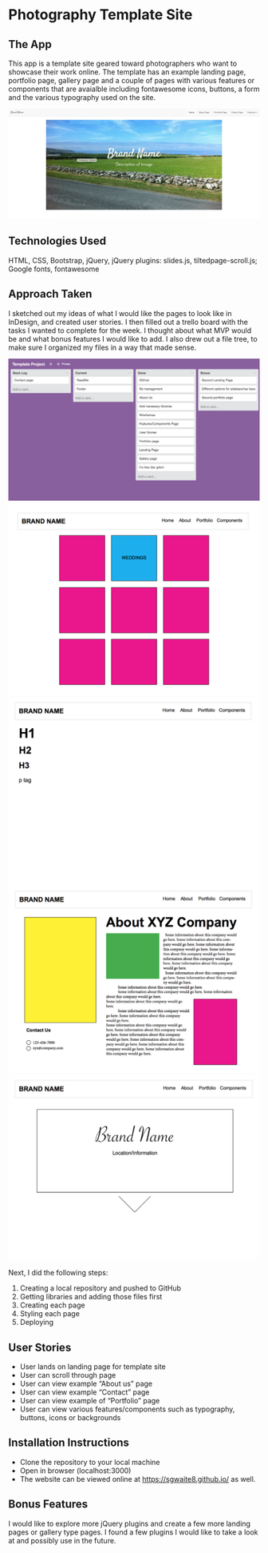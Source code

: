 # Photography Template Site

## The App
This app is a template site geared toward photographers who want to showcase their work online. The template has an example landing page, portfolio page, gallery page and a couple of pages with various features or components that are avaialble including fontawesome icons, buttons, a form and the various typography used on the site.

![ Landing Page](images/landing_page.png)


## Technologies Used
HTML, CSS, Bootstrap, jQuery, jQuery plugins: slides.js, tiltedpage-scroll.js; Google fonts, fontawesome

## Approach Taken
I sketched out my ideas of what I would like the pages to look like in InDesign, and created user stories. I then filled out a trello board with the tasks I wanted to complete for the week. I thought about what MVP would be and what bonus features I would like to add. I also drew out a file tree, to make sure I organized my files in a way that made sense.

![ERD](images/trello.png)
![Wireframes](images/wireframe1.png)
![Wireframes](images/wireframe2.png)
![Wireframes](images/wireframe3.png)
![Wireframes](images/wireframe4.png)

Next, I did the following steps:
1. Creating a local repository and pushed to GitHub 
2. Getting libraries and adding those files first
3. Creating each page
3. Styling each page
4. Deploying


## User Stories
* User lands on landing page for template site
* User can scroll through page
* User can view example “About us” page
* User can view example “Contact” page
* User can view example of “Portfolio” page
* User can view various features/components such as typography, buttons, icons or backgrounds


## Installation Instructions
* Clone the repository to your local machine
* Open in browser (localhost:3000)
* The website can be viewed online at https://sgwaite8.github.io/ as well.


## Bonus Features
I would like to explore more jQuery plugins and create a few more landing pages or gallery type pages. I found a few plugins I would like to take a look at and possibly use in the future.


